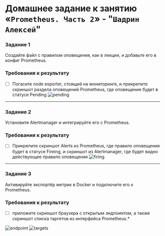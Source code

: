 # Домашнее задание к занятию «`Prometheus. Часть 2`» - "`Шадрин Алексей`"

### Задание 1
Создайте файл с правилом оповещения, как в лекции, и добавьте его в конфиг Prometheus.

### Требования к результату
- [ ] Погасите node exporter, стоящий на мониторинге, и прикрепите скриншот раздела оповещений Prometheus, где оповещение будет в статусе Pending
![pending](https://github.com/AleksShadrin/netology/blob/main/9-05-PrometheusPart2/1.png)
---

### Задание 2
Установите Alertmanager и интегрируйте его с Prometheus.

### Требования к результату
- [ ] Прикрепите скриншот Alerts из Prometheus, где правило оповещения будет в статусе Fireing, и скриншот из Alertmanager, где будет видно действующее правило оповещения
![firing](https://github.com/AleksShadrin/netology/blob/main/9-05-PrometheusPart2/2.png)
---

### Задание 3

Активируйте экспортёр метрик в Docker и подключите его к Prometheus.

### Требования к результату
- [ ] приложите скриншот браузера с открытым эндпоинтом, а также скриншот списка таргетов из интерфейса Prometheus.*

![endpoint](https://github.com/AleksShadrin/netology/blob/main/9-05-PrometheusPart2/3.png)
![targets](https://github.com/AleksShadrin/netology/blob/main/9-05-PrometheusPart2/4.png)